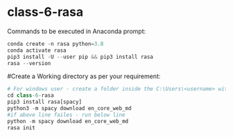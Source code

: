 # class-6-rasa

Commands to be executed in Anaconda prompt:
``` python
conda create -n rasa python=3.8
conda activate rasa
pip3 install -U --user pip && pip3 install rasa
rasa --version
```

#Create a Working directory as per your requirement:
```python
# For windows user - create a folder inside the C:\Users\<username> with foldername as  --> class-6-rasa
cd class-6-rasa
pip3 install rasa[spacy]
python3 -m spacy download en_core_web_md
#if above line failes - run below line
python -m spacy download en_core_web_md
rasa init

```